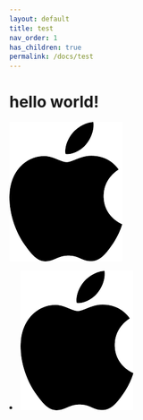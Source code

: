 ```yaml
---
layout: default
title: test
nav_order: 1
has_children: true
permalink: /docs/test
---
```


# hello world!

![image info](apple.png)

<li class="d-inline-block mr-1">
     <img src="apple.png">
</li>